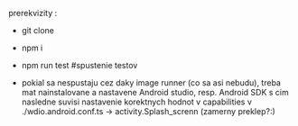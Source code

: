 prerekvizity :
- git clone
- npm i
- npm run test #spustenie testov

- pokial sa nespustaju cez daky image runner (co sa asi nebudu), treba mat nainstalovane a nastavene Android studio, resp. Android SDK s cim nasledne suvisi nastavenie korektnych hodnot v capabilities v ./wdio.android.conf.ts -> activity.Splash_screnn (zamerny preklep?:)

